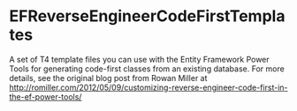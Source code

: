 EFReverseEngineerCodeFirstTemplates
===================================

A set of T4 template files you can use with the Entity Framework Power Tools for generating code-first classes from an existing database.  For more details, see the original blog post from Rowan Miller at http://romiller.com/2012/05/09/customizing-reverse-engineer-code-first-in-the-ef-power-tools/